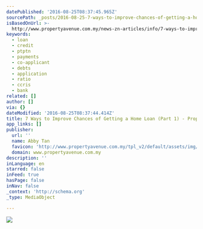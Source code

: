 ```yaml
---
datePublished: '2016-08-25T08:37:45.965Z'
sourcePath: _posts/2016-08-25-7-ways-to-improve-chances-of-getting-a-home-loan-part-1-.md
isBasedOnUrl: >-
  http://www.propertyavenue.com.my/news-zn-articles/info/7-ways-to-improve-chances-of-getting-a-home-loan-zlbpart-1zrb/47/
keywords:
  - loan
  - credit
  - ptptn
  - payments
  - co-applicant
  - debts
  - application
  - ratio
  - ccris
  - bank
related: []
author: []
via: {}
dateModified: '2016-08-25T08:37:44.414Z'
title: 7 Ways to Improve Chances of Getting a Home Loan (Part 1) - Property Avenue
app_links: []
publisher:
  url: ''
  name: Abby Tan
  favicon: 'http://www.propertyavenue.com.my/tpl_v2/default/assets/img/favicon.ico'
  domain: www.propertyavenue.com.my
description: ''
inLanguage: en
starred: false
inFeed: true
hasPage: false
inNav: false
_context: 'http://schema.org'
_type: MediaObject

---
```

![](https://the-grid-user-content.s3-us-west-2.amazonaws.com/1c6872b0-f8a5-431e-b765-e73f8f0cc01f.jpg)